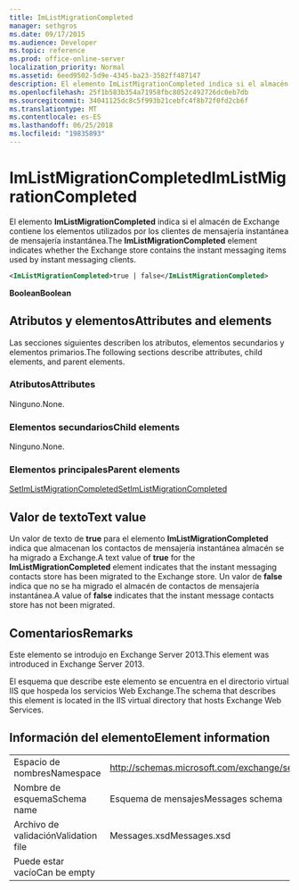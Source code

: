 ```yaml
---
title: ImListMigrationCompleted
manager: sethgros
ms.date: 09/17/2015
ms.audience: Developer
ms.topic: reference
ms.prod: office-online-server
localization_priority: Normal
ms.assetid: 6eed9502-5d9e-4345-ba23-3582ff487147
description: El elemento ImListMigrationCompleted indica si el almacén de Exchange contiene los elementos de mensajería instantáneos utilizados por los clientes de mensajería instantánea.
ms.openlocfilehash: 25f1b583b354a71958fbc8052c492726dc0eb7db
ms.sourcegitcommit: 34041125dc8c5f993b21cebfc4f8b72f0fd2cb6f
ms.translationtype: MT
ms.contentlocale: es-ES
ms.lasthandoff: 06/25/2018
ms.locfileid: "19835893"
---
```

# <a name="imlistmigrationcompleted"></a><span data-ttu-id="8a8f5-103">ImListMigrationCompleted</span><span class="sxs-lookup"><span data-stu-id="8a8f5-103">ImListMigrationCompleted</span></span>

<span data-ttu-id="8a8f5-104">El elemento **ImListMigrationCompleted** indica si el almacén de Exchange contiene los elementos utilizados por los clientes de mensajería instantánea de mensajería instantánea.</span><span class="sxs-lookup"><span data-stu-id="8a8f5-104">The **ImListMigrationCompleted** element indicates whether the Exchange store contains the instant messaging items used by instant messaging clients.</span></span> 
  
```XML
<ImListMigrationCompleted>true | false</ImListMigrationCompleted>
```

 <span data-ttu-id="8a8f5-105">**Boolean**</span><span class="sxs-lookup"><span data-stu-id="8a8f5-105">**Boolean**</span></span>
## <a name="attributes-and-elements"></a><span data-ttu-id="8a8f5-106">Atributos y elementos</span><span class="sxs-lookup"><span data-stu-id="8a8f5-106">Attributes and elements</span></span>

<span data-ttu-id="8a8f5-107">Las secciones siguientes describen los atributos, elementos secundarios y elementos primarios.</span><span class="sxs-lookup"><span data-stu-id="8a8f5-107">The following sections describe attributes, child elements, and parent elements.</span></span>
  
### <a name="attributes"></a><span data-ttu-id="8a8f5-108">Atributos</span><span class="sxs-lookup"><span data-stu-id="8a8f5-108">Attributes</span></span>

<span data-ttu-id="8a8f5-109">Ninguno.</span><span class="sxs-lookup"><span data-stu-id="8a8f5-109">None.</span></span>
  
### <a name="child-elements"></a><span data-ttu-id="8a8f5-110">Elementos secundarios</span><span class="sxs-lookup"><span data-stu-id="8a8f5-110">Child elements</span></span>

<span data-ttu-id="8a8f5-111">Ninguno.</span><span class="sxs-lookup"><span data-stu-id="8a8f5-111">None.</span></span>
  
### <a name="parent-elements"></a><span data-ttu-id="8a8f5-112">Elementos principales</span><span class="sxs-lookup"><span data-stu-id="8a8f5-112">Parent elements</span></span>

[<span data-ttu-id="8a8f5-113">SetImListMigrationCompleted</span><span class="sxs-lookup"><span data-stu-id="8a8f5-113">SetImListMigrationCompleted</span></span>](setimlistmigrationcompleted.md)
  
## <a name="text-value"></a><span data-ttu-id="8a8f5-114">Valor de texto</span><span class="sxs-lookup"><span data-stu-id="8a8f5-114">Text value</span></span>

<span data-ttu-id="8a8f5-115">Un valor de texto de **true** para el elemento **ImListMigrationCompleted** indica que almacenan los contactos de mensajería instantánea almacén se ha migrado a Exchange.</span><span class="sxs-lookup"><span data-stu-id="8a8f5-115">A text value of **true** for the **ImListMigrationCompleted** element indicates that the instant messaging contacts store has been migrated to the Exchange store.</span></span> <span data-ttu-id="8a8f5-116">Un valor de **false** indica que no se ha migrado el almacén de contactos de mensajería instantánea.</span><span class="sxs-lookup"><span data-stu-id="8a8f5-116">A value of **false** indicates that the instant message contacts store has not been migrated.</span></span> 
  
## <a name="remarks"></a><span data-ttu-id="8a8f5-117">Comentarios</span><span class="sxs-lookup"><span data-stu-id="8a8f5-117">Remarks</span></span>

<span data-ttu-id="8a8f5-118">Este elemento se introdujo en Exchange Server 2013.</span><span class="sxs-lookup"><span data-stu-id="8a8f5-118">This element was introduced in Exchange Server 2013.</span></span>
  
<span data-ttu-id="8a8f5-119">El esquema que describe este elemento se encuentra en el directorio virtual IIS que hospeda los servicios Web Exchange.</span><span class="sxs-lookup"><span data-stu-id="8a8f5-119">The schema that describes this element is located in the IIS virtual directory that hosts Exchange Web Services.</span></span>
  
## <a name="element-information"></a><span data-ttu-id="8a8f5-120">Información del elemento</span><span class="sxs-lookup"><span data-stu-id="8a8f5-120">Element information</span></span>

|||
|:-----|:-----|
|<span data-ttu-id="8a8f5-121">Espacio de nombres</span><span class="sxs-lookup"><span data-stu-id="8a8f5-121">Namespace</span></span>  <br/> |http://schemas.microsoft.com/exchange/services/2006/messages  <br/> |
|<span data-ttu-id="8a8f5-122">Nombre de esquema</span><span class="sxs-lookup"><span data-stu-id="8a8f5-122">Schema name</span></span>  <br/> |<span data-ttu-id="8a8f5-123">Esquema de mensajes</span><span class="sxs-lookup"><span data-stu-id="8a8f5-123">Messages schema</span></span>  <br/> |
|<span data-ttu-id="8a8f5-124">Archivo de validación</span><span class="sxs-lookup"><span data-stu-id="8a8f5-124">Validation file</span></span>  <br/> |<span data-ttu-id="8a8f5-125">Messages.xsd</span><span class="sxs-lookup"><span data-stu-id="8a8f5-125">Messages.xsd</span></span>  <br/> |
|<span data-ttu-id="8a8f5-126">Puede estar vacío</span><span class="sxs-lookup"><span data-stu-id="8a8f5-126">Can be empty</span></span>  <br/> ||
   

